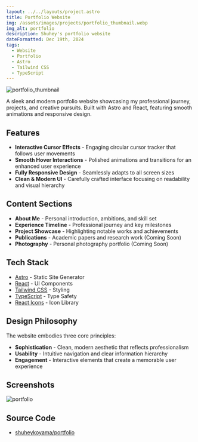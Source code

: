 ```yaml
---
layout: ../../layouts/project.astro
title: Portfolio Website
img: /assets/images/projects/portfolio_thumbnail.webp
img_alt: portfolio
description: Shuhey's portfolio website
dateFormatted: Dec 19th, 2024
tags:
  - Website
  - Portfolio
  - Astro
  - Tailwind CSS
  - TypeScript
---
```


![portfolio_thumbnail](/assets/images/projects/portfolio_thumbnail.webp)

A sleek and modern portfolio website showcasing my professional journey, projects, and creative pursuits. Built with Astro and React, featuring smooth animations and responsive design.

## Features

- **Interactive Cursor Effects** - Engaging circular cursor tracker that follows user movements
- **Smooth Hover Interactions** - Polished animations and transitions for an enhanced user experience
- **Fully Responsive Design** - Seamlessly adapts to all screen sizes
- **Clean & Modern UI** - Carefully crafted interface focusing on readability and visual hierarchy

## Content Sections

- **About Me** - Personal introduction, ambitions, and skill set
- **Experience Timeline** - Professional journey and key milestones
- **Project Showcase** - Highlighting notable works and achievements
- **Publications** - Academic papers and research work (Coming Soon)
- **Photography** - Personal photography portfolio (Coming Soon)

## Tech Stack

- [Astro](https://astro.build/) - Static Site Generator
- [React](https://reactjs.org/) - UI Components
- [Tailwind CSS](https://tailwindcss.com/) - Styling
- [TypeScript](https://www.typescriptlang.org/) - Type Safety
- [React Icons](https://react-icons.github.io/react-icons/) - Icon Library

## Design Philosophy

The website embodies three core principles:

- **Sophistication** - Clean, modern aesthetic that reflects professionalism
- **Usability** - Intuitive navigation and clear information hierarchy
- **Engagement** - Interactive elements that create a memorable user experience

## Screenshots

![portfolio](/assets/images/projects/portfolio.webp)

## Source Code

- [shuheykoyama/portfolio](https://github.com/shuheykoyama/portfolio)
